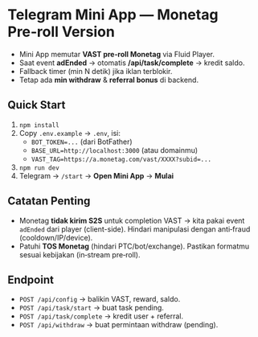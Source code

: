 # Telegram Mini App — Monetag Pre‑roll Version

- Mini App memutar **VAST pre‑roll Monetag** via Fluid Player.
- Saat event **adEnded** → otomatis **/api/task/complete** → kredit saldo.
- Fallback timer (min N detik) jika iklan terblokir.
- Tetap ada **min withdraw** & **referral bonus** di backend.

## Quick Start
1. `npm install`
2. Copy `.env.example` → `.env`, isi:
   - `BOT_TOKEN=...` (dari BotFather)
   - `BASE_URL=http://localhost:3000` (atau domainmu)
   - `VAST_TAG=https://a.monetag.com/vast/XXXX?subid=...`
3. `npm run dev`
4. Telegram → `/start` → **Open Mini App** → **Mulai**

## Catatan Penting
- Monetag **tidak kirim S2S** untuk completion VAST → kita pakai event `adEnded` dari player (client-side). Hindari manipulasi dengan anti‑fraud (cooldown/IP/device).
- Patuhi **TOS Monetag** (hindari PTC/bot/exchange). Pastikan formatmu sesuai kebijakan (in‑stream pre‑roll).

## Endpoint
- `POST /api/config` → balikin VAST, reward, saldo.
- `POST /api/task/start` → buat task pending.
- `POST /api/task/complete` → kredit user + referral.
- `POST /api/withdraw` → buat permintaan withdraw (pending).
